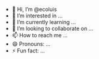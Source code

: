 - 👋 Hi, I’m @ecoluis
- 👀 I’m interested in ...
- 🌱 I’m currently learning ...
- 💞️ I’m looking to collaborate on ...
- 📫 How to reach me ...
- 😄 Pronouns: ...
- ⚡ Fun fact: ...

<!---
ecoluis/ecoluis is a ✨ special ✨ repository because its `README.md` (this file) appears on your GitHub profile.
You can click the Preview link to take a look at your changes.
--->
